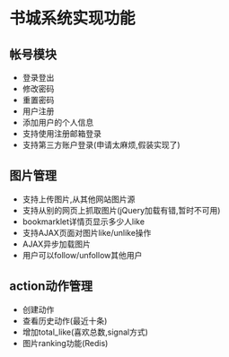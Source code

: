 # 书城系统实现功能
## 帐号模块
- 登录登出
- 修改密码
- 重置密码
- 用户注册
- 添加用户的个人信息
- 支持使用注册邮箱登录
- 支持第三方账户登录(申请太麻烦,假装实现了)

## 图片管理
- 支持上传图片,从其他网站图片源
- 支持从别的网页上抓取图片(jQuery加载有错,暂时不可用)
- bookmarklet详情页显示多少人like
- 支持AJAX页面对图片like/unlike操作
- AJAX异步加载图片
- 用户可以follow/unfollow其他用户

## action动作管理
- 创建动作
- 查看历史动作(最近十条)
- 增加total_like(喜欢总数,signal方式)
- 图片ranking功能(Redis)